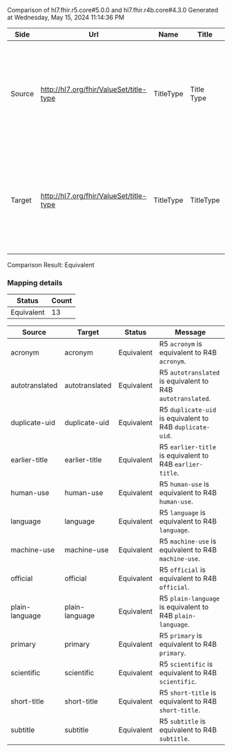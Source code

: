 Comparison of hl7.fhir.r5.core#5.0.0 and hl7.fhir.r4b.core#4.3.0
Generated at Wednesday, May 15, 2024 11:14:36 PM

| Side | Url | Name | Title | Description |
| --- | --- | --- | --- | --- |
| Source | http://hl7.org/fhir/ValueSet/title-type | TitleType | Title Type | Used to express the reason and specific aspect for the variant title, such as language and specific language. |
| Target | http://hl7.org/fhir/ValueSet/title-type | TitleType | TitleType | Used to express the reason and specific aspect for the variant title, such as language and specific language. |


Comparison Result: Equivalent


### Mapping details

| Status | Count |
| ------ | ----- |
Equivalent | 13 |


| Source | Target | Status | Message |
| ------ | ------ | ------ | ------- |
| acronym | acronym | Equivalent | R5 `acronym` is equivalent to R4B `acronym`. |
| autotranslated | autotranslated | Equivalent | R5 `autotranslated` is equivalent to R4B `autotranslated`. |
| duplicate-uid | duplicate-uid | Equivalent | R5 `duplicate-uid` is equivalent to R4B `duplicate-uid`. |
| earlier-title | earlier-title | Equivalent | R5 `earlier-title` is equivalent to R4B `earlier-title`. |
| human-use | human-use | Equivalent | R5 `human-use` is equivalent to R4B `human-use`. |
| language | language | Equivalent | R5 `language` is equivalent to R4B `language`. |
| machine-use | machine-use | Equivalent | R5 `machine-use` is equivalent to R4B `machine-use`. |
| official | official | Equivalent | R5 `official` is equivalent to R4B `official`. |
| plain-language | plain-language | Equivalent | R5 `plain-language` is equivalent to R4B `plain-language`. |
| primary | primary | Equivalent | R5 `primary` is equivalent to R4B `primary`. |
| scientific | scientific | Equivalent | R5 `scientific` is equivalent to R4B `scientific`. |
| short-title | short-title | Equivalent | R5 `short-title` is equivalent to R4B `short-title`. |
| subtitle | subtitle | Equivalent | R5 `subtitle` is equivalent to R4B `subtitle`. |

